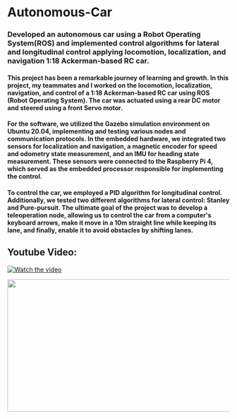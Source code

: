 # Autonomous-Car
### Developed an autonomous car using a Robot Operating System(ROS) and implemented control algorithms for lateral and longitudinal control applying locomotion, localization, and navigation 1:18 Ackerman-based RC car.

#### This project has been a remarkable journey of learning and growth. In this project, my teammates and I worked on the locomotion, localization, navigation, and control of a 1:18 Ackerman-based RC car using ROS (Robot Operating System). The car was actuated using a rear DC motor and steered using a front Servo motor.

#### For the software, we utilized the Gazebo simulation environment on Ubuntu 20.04, implementing and testing various nodes and communication protocols. In the embedded hardware, we integrated two sensors for localization and navigation, a magnetic encoder for speed and odometry state measurement, and an IMU for heading state measurement. These sensors were connected to the Raspberry Pi 4, which served as the embedded processor responsible for implementing the control.

#### To control the car, we employed a PID algorithm for longitudinal control. Additionally, we tested two different algorithms for lateral control: Stanley and Pure-pursuit. The ultimate goal of the project was to develop a teleoperation node, allowing us to control the car from a computer's keyboard arrows, make it move in a 10m straight line while keeping its lane, and finally, enable it to avoid obstacles by shifting lanes.

## Youtube Video:
[![Watch the video](https://github.com/ahmadmadyy/Autonomous-Car/assets/98853949/fef6c554-081d-4262-9766-0ec8184e87d7)](https://www.youtube.com/watch?v=9ybnkhmj1Nw)

[<img src="https://github.com/ahmadmadyy/Autonomous-Car/assets/98853949/fef6c554-081d-4262-9766-0ec8184e87d7" width="600" height="300"
/>](https://www.youtube.com/watch?v=9ybnkhmj1Nw)


